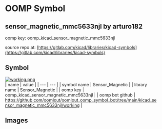 # OOMP Symbol  
## sensor_magnetic_mmc5633njl  by arturo182  
  
oomp key: oomp_kicad_sensor_magnetic_mmc5633njl  
  
source repo at: [https://gitlab.com/kicad/libraries/kicad-symbols](https://gitlab.com/kicad/libraries/kicad-symbols)  
## Symbol  
  
[![working.png](working_600.png)](working.png)  
| name | value | 
| --- | --- | 
| symbol name | Sensor_Magnetic | 
| library name | Sensor_Magnetic | 
| oomp key | oomp_kicad_sensor_magnetic_mmc5633njl | 
| oomp bot github | https://github.com/oomlout/oomlout_oomp_symbol_bot/tree/main/kicad_sensor_magnetic_mmc5633njl/working | 
## Images  
